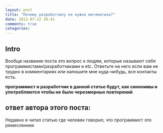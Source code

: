 ```yaml
---
layout: post
title: "Почему разработчику не нужна математика?"
date: 2012-07-22 20:41
comments: true
categories: 
---
```


## Intro
Вообще название поста это вопрос к людям, которые называют себя программистами/разработчиками и etc. Ответьте на него если вам не трудно в комментариях или напишите мне куда-нибудь, все контакты есть.

__программист и разработчик в данной статье будут, как синонимы и употребляются чтобы не было черезмерных повторений__

## ответ автора этого поста:
Недавно я читал статью где человек говорил, что программист это ремесленник
